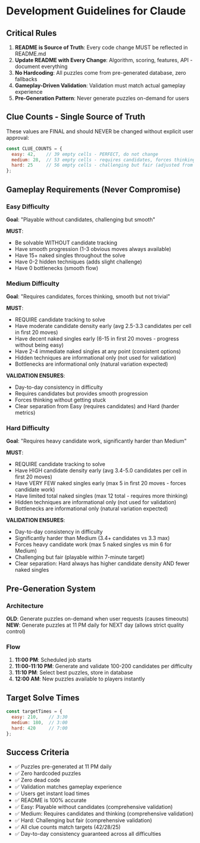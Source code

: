 # Development Guidelines for Claude

## Critical Rules
1. **README is Source of Truth**: Every code change MUST be reflected in README.md
2. **Update README with Every Change**: Algorithm, scoring, features, API - document everything
3. **No Hardcoding**: All puzzles come from pre-generated database, zero fallbacks
4. **Gameplay-Driven Validation**: Validation must match actual gameplay experience
5. **Pre-Generation Pattern**: Never generate puzzles on-demand for users

## Clue Counts - Single Source of Truth

These values are FINAL and should NEVER be changed without explicit user approval:

```javascript
const CLUE_COUNTS = {
  easy: 42,    // 39 empty cells - PERFECT, do not change
  medium: 28,  // 53 empty cells - requires candidates, forces thinking
  hard: 25     // 56 empty cells - challenging but fair (adjusted from 24)
};
```

## Gameplay Requirements (Never Compromise)

### Easy Difficulty
**Goal**: "Playable without candidates, challenging but smooth"

**MUST**:
- Be solvable WITHOUT candidate tracking
- Have smooth progression (1-3 obvious moves always available)
- Have 15+ naked singles throughout the solve
- Have 0-2 hidden techniques (adds slight challenge)
- Have 0 bottlenecks (smooth flow)

### Medium Difficulty
**Goal**: "Requires candidates, forces thinking, smooth but not trivial"

**MUST**:
- REQUIRE candidate tracking to solve
- Have moderate candidate density early (avg 2.5-3.3 candidates per cell in first 20 moves)
- Have decent naked singles early (6-15 in first 20 moves - progress without being easy)
- Have 2-4 immediate naked singles at any point (consistent options)
- Hidden techniques are informational only (not used for validation)
- Bottlenecks are informational only (natural variation expected)

**VALIDATION ENSURES**:
- Day-to-day consistency in difficulty
- Requires candidates but provides smooth progression
- Forces thinking without getting stuck
- Clear separation from Easy (requires candidates) and Hard (harder metrics)

### Hard Difficulty
**Goal**: "Requires heavy candidate work, significantly harder than Medium"

**MUST**:
- REQUIRE candidate tracking to solve
- Have HIGH candidate density early (avg 3.4-5.0 candidates per cell in first 20 moves)
- Have VERY FEW naked singles early (max 5 in first 20 moves - forces candidate work)
- Have limited total naked singles (max 12 total - requires more thinking)
- Hidden techniques are informational only (not used for validation)
- Bottlenecks are informational only (natural variation expected)

**VALIDATION ENSURES**:
- Day-to-day consistency in difficulty
- Significantly harder than Medium (3.4+ candidates vs 3.3 max)
- Forces heavy candidate work (max 5 naked singles vs min 6 for Medium)
- Challenging but fair (playable within 7-minute target)
- Clear separation: Hard always has higher candidate density AND fewer naked singles

## Pre-Generation System

### Architecture
**OLD**: Generate puzzles on-demand when user requests (causes timeouts)
**NEW**: Generate puzzles at 11 PM daily for NEXT day (allows strict quality control)

### Flow
1. **11:00 PM**: Scheduled job starts
2. **11:00-11:10 PM**: Generate and validate 100-200 candidates per difficulty
3. **11:10 PM**: Select best puzzles, store in database
4. **12:00 AM**: New puzzles available to players instantly

## Target Solve Times

```javascript
const targetTimes = {
  easy: 210,    // 3:30
  medium: 180,  // 3:00
  hard: 420     // 7:00
};
```

## Success Criteria

- ✅ Puzzles pre-generated at 11 PM daily
- ✅ Zero hardcoded puzzles
- ✅ Zero dead code
- ✅ Validation matches gameplay experience
- ✅ Users get instant load times
- ✅ README is 100% accurate
- ✅ Easy: Playable without candidates (comprehensive validation)
- ✅ Medium: Requires candidates and thinking (comprehensive validation)
- ✅ Hard: Challenging but fair (comprehensive validation)
- ✅ All clue counts match targets (42/28/25)
- ✅ Day-to-day consistency guaranteed across all difficulties
